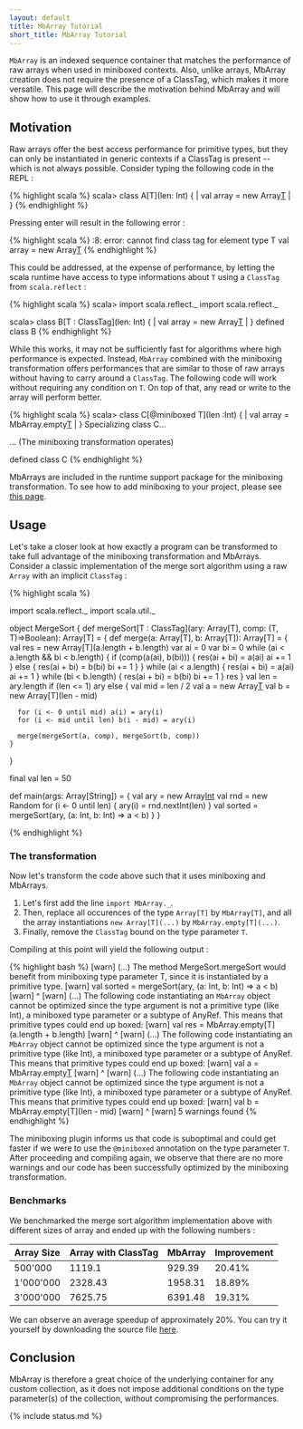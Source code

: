 ```yaml
---
layout: default
title: MbArray Tutorial
short_title: MbArray Tutorial
---
```


`MbArray` is an indexed sequence container that matches the performance of raw arrays when used in miniboxed contexts. Also, unlike arrays, MbArray creation does not require the presence of a ClassTag, which makes it more versatile. This page will describe the motivation behind MbArray and will show how to use it through examples. 

## Motivation

Raw arrays offer the best access performance for primitive types, but they can only be instantiated in generic contexts if a ClassTag is present -- which is not always possible. Consider typing the following code in the REPL :

{% highlight scala %}
scala> class A[T](len: Int) {
     |   val array = new Array[T](len)
     | }
{% endhighlight %}

Pressing enter will result in the following error :

{% highlight scala %}
<console>:8: error: cannot find class tag for element type T
       val array = new Array[T](len)
{% endhighlight %}

This could be addressed, at the expense of performance, by letting the scala runtime have access to type informations about `T` using a `ClassTag` from `scala.reflect` : 

{% highlight scala %}
scala> import scala.reflect._
import scala.reflect._

scala> class B[T : ClassTag](len: Int) {
     |   val array = new Array[T](len)
     | }
defined class B
{% endhighlight %}

While this works, it may not be sufficiently fast for algorithms where high performance is expected. Instead, `MbArray` combined with the miniboxing transformation offers performances that are similar to those of raw arrays without having to carry around a `ClassTag`. The following code will work without requiring any condition on `T`. On top of that, any read or write to the array will perform better.

{% highlight scala %}
scala> class C[@miniboxed T](len :Int) {
     |   val array = MbArray.empty[T](len)
     | }
Specializing class C...

  ... (The miniboxing transformation operates)

defined class C
{% endhighlight %}

MbArrays are included in the runtime support package for the miniboxing transformation. To see how to add miniboxing to your project, please see [this page](example.html).

## Usage

Let's take a closer look at how exactly a program can be transformed to take full advantage of the miniboxing transformation and MbArrays. Consider a classic implementation of the merge sort algorithm using a raw `Array` with an implicit `ClassTag` :

{% highlight scala %}

import scala.reflect._
import scala.util._

object MergeSort {
  def mergeSort[T : ClassTag](ary: Array[T], comp: (T, T)=>Boolean): Array[T] = {
    def merge(a: Array[T], b: Array[T]): Array[T] = {
      val res = new Array[T](a.length + b.length)
      var ai = 0
      var bi = 0
      while (ai < a.length && bi < b.length) {
        if (comp(a(ai), b(bi))) {
          res(ai + bi) = a(ai)
          ai += 1
	} else {
          res(ai + bi) = b(bi)
          bi += 1
	}
      }
      while (ai < a.length) {
        res(ai + bi) = a(ai)
        ai += 1
      }
      while (bi < b.length) {
        res(ai + bi) = b(bi)
        bi += 1
      }
      res
    }
    val len = ary.length
    if (len <= 1) ary
    else {
      val mid = len / 2
      val a = new Array[T](mid)
      val b = new Array[T](len - mid)
	  
      for (i <- 0 until mid) a(i) = ary(i)
      for (i <- mid until len) b(i - mid) = ary(i)
	  
      merge(mergeSort(a, comp), mergeSort(b, comp))
    }
  }
  
  final val len = 50
  
  def main(args: Array[String]) = {
    val ary = new Array[Int](len)
    val rnd = new Random
    for (i <- 0 until len) {
      ary(i) = rnd.nextInt(len)
    }
    val sorted = mergeSort(ary, (a: Int, b: Int) => a < b)
  }
}
  
{% endhighlight %}

### The transformation

Now let's transform the code above such that it uses miniboxing and MbArrays. 

1. Let's first add the line `import MbArray._`.
2. Then, replace all occurences of the type `Array[T]` by `MbArray[T]`, and all the array instantiations `new Array[T](...)` by `MbArray.empty[T](...)`. 
3. Finally, remove the `ClassTag` bound on the type parameter `T`.

Compiling at this point will yield the following output :

{% highlight bash %}
[warn] (...) The method MergeSort.mergeSort would benefit from miniboxing type parameter T, 
since it is instantiated by a primitive type.
[warn]     val sorted = mergeSort(ary, (a: Int, b: Int) => a < b)
[warn]                  ^
[warn] (...) The following code instantiating an `MbArray` object cannot be optimized since the 
type argument is not a primitive type (like Int), a miniboxed type parameter or a subtype of 
AnyRef. This means that primitive types could end up boxed:
[warn]    val res = MbArray.empty[T](a.length + b.length)
[warn]                      ^
[warn] (...) The following code instantiating an `MbArray` object cannot be optimized since the 
type argument is not a primitive type (like Int), a miniboxed type parameter or a subtype of 
AnyRef. This means that primitive types could end up boxed:
[warn]    val a = MbArray.empty[T](mid)
[warn]                    ^
[warn] (...) The following code instantiating an `MbArray` object cannot be optimized since the 
type argument is not a primitive type (like Int), a miniboxed type parameter or a subtype of 
AnyRef. This means that primitive types could end up boxed:
[warn]    val b = MbArray.empty[T](len - mid)
[warn]                    ^
[warn] 5 warnings found
{% endhighlight %}
 
The miniboxing plugin informs us that code is suboptimal and could get faster if we were to use the `@miniboxed` annotation on the type parameter `T`. After proceeding and compiling again, we observe that there are no more warnings and our code has been successfully optimized by the miniboxing transformation.

### Benchmarks

We benchmarked the merge sort algorithm implementation above with different sizes of array and ended up with the following numbers :

| Array Size    | Array with ClassTag  | MbArray  | Improvement |
| ------------- |----------------------| ---------|-------------|
| 500'000       | 1119.1	       | 929.39   | 20.41%	|
| 1'000'000     | 2328.43              | 1958.31  | 18.89%	|
| 3'000'000     | 7625.75              | 6391.48  | 19.31%	|

We can observe an average speedup of approximately 20%.
You can try it yourself by downloading the source file [here](exampleSources/arraysBenchmark.html).

## Conclusion

MbArray is therefore a great choice of the underlying container for any custom collection, as it does not impose additional conditions on the type parameter(s) of the collection, without compromising the performances.

{% include status.md %}
